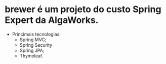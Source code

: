 # brewer é um projeto do custo Spring Expert da AlgaWorks.

* Princimais tecnologias:
   - Spring MVC;
   - Spring Security
   - Spring JPA;
   - Thymeleaf.
